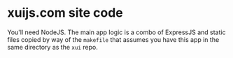 xuijs.com site code
===

You'll need NodeJS. The main app logic is a combo of ExpressJS and static files copied by way of the `makefile` that assumes you have this app in the same directory as the `xui` repo.
